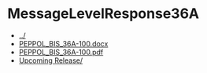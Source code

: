 # MessageLevelResponse36A 

* [../](..)
* [PEPPOL_BIS_36A-100.docx](PEPPOL_BIS_36A-100.docx)
* [PEPPOL_BIS_36A-100.pdf](PEPPOL_BIS_36A-100.pdf)
* [Upcoming Release/](Upcoming%20Release)
